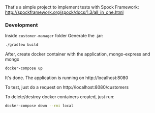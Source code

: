 That's a simple project to implement tests with Spock Framework: http://spockframework.org/spock/docs/1.3/all_in_one.html

### Development
Inside `customer-manager` folder
Generate the .jar:
```sh
./gradlew build
```

After, create docker container with the application, mongo-express and mongo
```sh
docker-compose up
```
It's done. The application is running on http://localhost:8080

To test, just do a request on http://localhost:8080/customers

To delete/destroy docker containers created, just run:
```sh
docker-compose down --rmi local
```